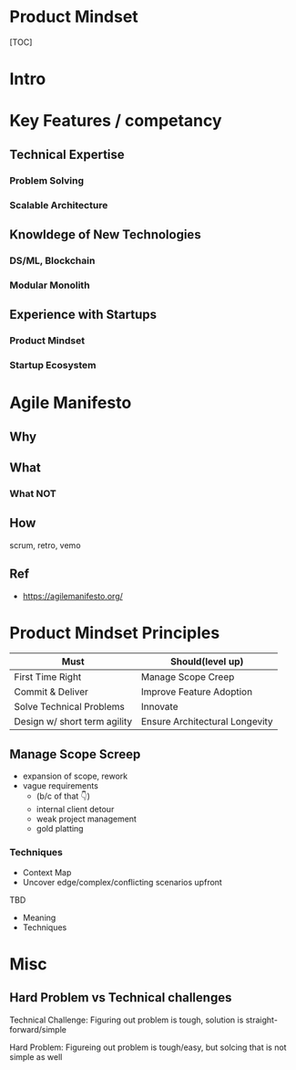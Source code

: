 # Product Mindset

[TOC]


# Intro

# Key Features / competancy
## Technical Expertise
### Problem Solving
### Scalable Architecture
## Knowldege of New Technologies
### DS/ML, Blockchain
### Modular Monolith
## Experience with Startups
### Product Mindset
### Startup Ecosystem

# Agile Manifesto
## Why
## What 
### What NOT
## How

scrum, retro, vemo

## Ref
- https://agilemanifesto.org/

# Product Mindset Principles

|Must|Should(level up)|
|----|------|
|First Time Right|Manage Scope Creep|
|Commit & Deliver|Improve Feature Adoption|
|Solve Technical Problems|Innovate|
|Design w/ short term agility|Ensure Architectural Longevity|

## Manage Scope Screep
- expansion of scope, rework
- vague requirements
    - (b/c of that 👇)
    - internal client detour
    - weak project management
    - gold platting
### Techniques
- Context Map
- Uncover edge/complex/conflicting scenarios upfront

TBD
- Meaning
- Techniques

# Misc
## Hard Problem vs Technical challenges

Technical Challenge: Figuring out problem is tough, solution is straight-forward/simple

Hard Problem: Figureing out problem is tough/easy, but solcing that is not simple as well
